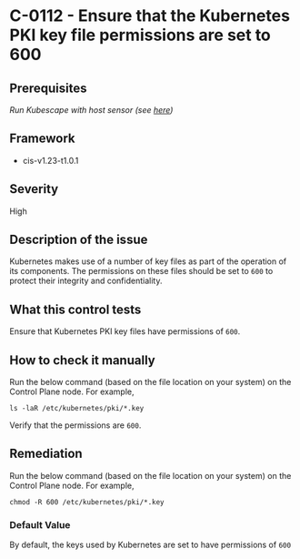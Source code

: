 # C-0112 - Ensure that the Kubernetes PKI key file permissions are set to 600

## Prerequisites
 *Run Kubescape with host sensor (see [here](https://hub.armo.cloud/docs/host-sensor))*
 
## Framework
* cis-v1.23-t1.0.1
 
## Severity
High

## Description of the issue
Kubernetes makes use of a number of key files as part of the operation of its components. The permissions on these files should be set to `600` to protect their integrity and confidentiality.
 
## What this control tests 
Ensure that Kubernetes PKI key files have permissions of `600`.
 
## How to check it manually 
Run the below command (based on the file location on your system) on the Control Plane node. For example,

 
```
ls -laR /etc/kubernetes/pki/*.key

```
 Verify that the permissions are `600`.
 
## Remediation
Run the below command (based on the file location on your system) on the Control Plane node. For example,

 
```
chmod -R 600 /etc/kubernetes/pki/*.key

```
 
### Default Value
By default, the keys used by Kubernetes are set to have permissions of `600`
 
